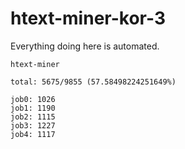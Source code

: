 # htext-miner-kor-3

Everything doing here is automated.

```
htext-miner

total: 5675/9855 (57.58498224251649%)

job0: 1026
job1: 1190
job2: 1115
job3: 1227
job4: 1117
```